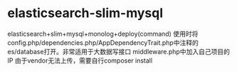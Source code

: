 # elasticsearch-slim-mysql
elasticsearch+slim+mysql+monolog+deploy(command) 使用时将config.php/dependencies.php/AppDependencyTrait.php中注释的es/database打开。非常适用于大数据写接口
middleware.php中加入自己项目的IP
由于vendor无法上传，需要自行composer install
